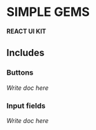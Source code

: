 # SIMPLE GEMS

**REACT UI KIT**

## Includes

### Buttons

_Write doc here_

### Input fields

_Write doc here_
